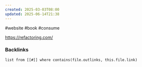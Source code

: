 ```yaml
---
created: 2025-03-03T08:00
updated: 2025-06-14T21:38
---
```


#website #book #consume

https://refactoring.com/

### Backlinks
```dataview 
list from [[#]] where contains(file.outlinks, this.file.link)
```

